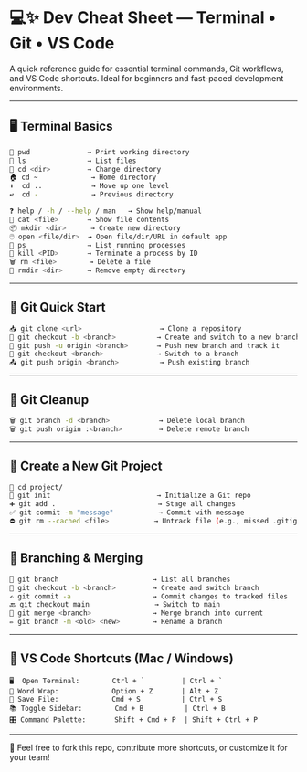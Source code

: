 # 💻✨ Dev Cheat Sheet — Terminal • Git • VS Code

A quick reference guide for essential terminal commands, Git workflows, and VS Code shortcuts. Ideal for beginners and fast-paced development environments.

---

## 🖥️ Terminal Basics

```bash
📂 pwd              → Print working directory
📁 ls               → List files
🚪 cd <dir>         → Change directory
🏠 cd ~             → Home directory
⬆️  cd ..            → Move up one level
↩️  cd -             → Previous directory

❓ help / -h / --help / man   → Show help/manual
📄 cat <file>       → Show file contents
📦 mkdir <dir>      → Create new directory
🖱️ open <file/dir>  → Open file/dir/URL in default app
👀 ps               → List running processes
🛑 kill <PID>       → Terminate a process by ID
🗑️ rm <file>        → Delete a file
🧹 rmdir <dir>      → Remove empty directory
```

---

## 🌱 Git Quick Start

```bash
📥 git clone <url>                   → Clone a repository
🌿 git checkout -b <branch>          → Create and switch to a new branch
🚀 git push -u origin <branch>       → Push new branch and track it
🔀 git checkout <branch>             → Switch to a branch
📤 git push origin <branch>          → Push existing branch
```

---

## 🧹 Git Cleanup

```bash
🗑️ git branch -d <branch>            → Delete local branch
🗑️ git push origin :<branch>         → Delete remote branch
```

---

## 🚧 Create a New Git Project

```bash
📁 cd project/
🧱 git init                          → Initialize a Git repo
➕ git add .                         → Stage all changes
✅ git commit -m "message"           → Commit with message
⛔ git rm --cached <file>           → Untrack file (e.g., missed .gitignore)
```

---

## 🌳 Branching & Merging

```bash
🌿 git branch                       → List all branches
🌱 git checkout -b <branch>         → Create and switch branch
✍️ git commit -a                    → Commit changes to tracked files
🔙 git checkout main                → Switch to main
🔗 git merge <branch>               → Merge branch into current
✏️ git branch -m <old> <new>        → Rename a branch
```

---

## 🧠 VS Code Shortcuts (Mac / Windows)

```plaintext
🖥️  Open Terminal:        Ctrl + `         | Ctrl + `
🧵 Word Wrap:             Option + Z       | Alt + Z
💾 Save File:             Cmd + S          | Ctrl + S
📚 Toggle Sidebar:        Cmd + B          | Ctrl + B
🎛️ Command Palette:       Shift + Cmd + P  | Shift + Ctrl + P
```

---

🧾 Feel free to fork this repo, contribute more shortcuts, or customize it for your team!
